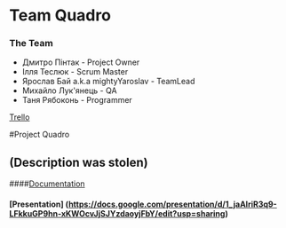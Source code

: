 ﻿# Team Quadro


### The Team
* Дмитро Пінтак - Project Owner
* Ілля Теслюк - Scrum Master
* Ярослав Бай a.k.a mightyYaroslav - TeamLead
* Михайло Лук'янець - QA
* Таня Рябоконь - Programmer

[Trello](https://trello.com/b/XTGvnfa2/quadrocopter-project)


#Project Quadro
## (Description was stolen)
####[Documentation](https://docs.google.com/document/d/1-RFvluZsk-pI2bkxTMO4GHAuLf_YTlzBvsP4dq3NmGI/edit)
#### [Presentation] (https://docs.google.com/presentation/d/1_jaAlriR3q9-LFkkuGP9hn-xKWOcvJjSJYzdaoyjFbY/edit?usp=sharing)
